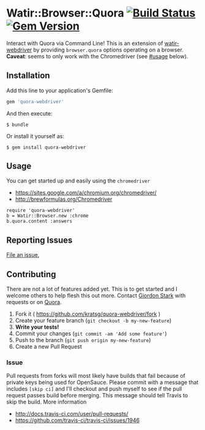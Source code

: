 # Watir::Browser::Quora [![Build Status](https://travis-ci.org/kratsg/quora-webdriver.svg?branch=master)](https://travis-ci.org/kratsg/quora-webdriver) [![Gem Version](https://badge.fury.io/rb/quora-webdriver.svg)](http://badge.fury.io/rb/quora-webdriver)

Interact with Quora via Command Line! This is an extension of [watir-webdriver](https://github.com/watir/watir-webdriver) by providing `browser.quora` options operating on a browser. **Caveat**: seems to only work with the Chromedriver (see [#usage](#usage) below).

## Installation

Add this line to your application's Gemfile:

```ruby
gem 'quora-webdriver'
```

And then execute:

    $ bundle

Or install it yourself as:

    $ gem install quora-webdriver

## Usage

You can get started up and easily using the `chromedriver`
- https://sites.google.com/a/chromium.org/chromedriver/
- http://brewformulas.org/Chromedriver

```
require 'quora-webdriver'
b = Watir::Browser.new :chrome
b.quora.content :answers
```

## Reporting Issues
[File an issue.](https://github.com/kratsg/quora-webdriver/issues/new)

## Contributing
There are not a lot of features added yet. This is to get started and I welcome others to help flesh this out more. Contact [Giordon Stark](https://github.com/kratsg) with requests or on [Quora](https://www.quora.com/Giordon-Stark/).

1. Fork it ( https://github.com/kratsg/quora-webdriver/fork )
2. Create your feature branch (`git checkout -b my-new-feature`)
3. **Write your tests!**
4. Commit your changes (`git commit -am 'Add some feature'`)
5. Push to the branch (`git push origin my-new-feature`)
6. Create a new Pull Request

### Issue

Pull requests from forks will most likely have builds that fail because of private keys being used for OpenSauce. Please commit with a message that includes `[skip ci]` and I'll checkout and push myself to see if the pull request passes build before merging. This message should tell Travis to skip the build. More information
- http://docs.travis-ci.com/user/pull-requests/
- https://github.com/travis-ci/travis-ci/issues/1946
